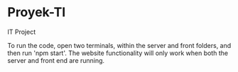 # Proyek-TI
IT Project 

To run the code, open two terminals, within the server and front folders, and then run 'npm start'. 
The website functionality will only work when both the server and front end are running.
